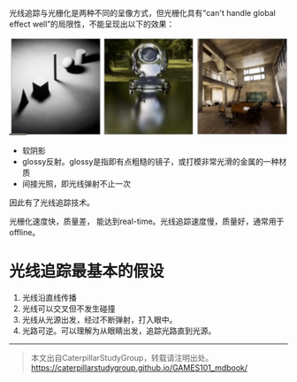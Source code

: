 光线追踪与光栅化是两种不同的呈像方式，但光栅化具有“can't handle global effect well”的局限性，不能呈现出以下的效果：  

![](../assets/83.PNG)  

- 软阴影  
- glossy反射。glossy是指即有点粗糙的镜子，或打模非常光滑的金属的一种材质  
- 间接光照，即光线弹射不止一次  

因此有了光线追踪技术。

光栅化速度快，质量差， 能达到real-time。光线追踪速度慢，质量好，通常用于offline。

# 光线追踪最基本的假设

1. 光线沿直线传播
2. 光线可以交叉但不发生碰撞
3. 光线从光源出发，经过不断弹射，打入眼中。
4. 光路可逆。可以理解为从眼睛出发，追踪光路直到光源。  


------------------------------

> 本文出自CaterpillarStudyGroup，转载请注明出处。  
> https://caterpillarstudygroup.github.io/GAMES101_mdbook/